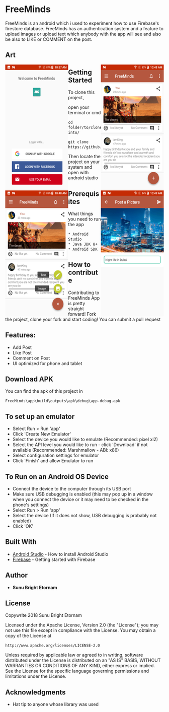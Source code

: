 # FreeMinds

FreeMinds is an android which i used to experiment how to use Firebase's firestore database. FreeMinds has an authentication system and a feature to upload images or upload text which anybody with the app will see and also be also to LIKE or COMMENT on the post.

## Art
<img align="left" src="https://github.com/RegNex/FreeMinds/blob/master/screenshots/screen_1.png" width="200" height="400"/>
<img align="right" src="https://github.com/RegNex/FreeMinds/blob/master/screenshots/screen_2.png" width="200" height="400"/>
<img align="left" src="https://github.com/RegNex/FreeMinds/blob/master/screenshots/screen_3.png" width="200" height="400"/>
<img align="right" src="https://github.com/RegNex/FreeMinds/blob/master/screenshots/screen_4.png" width="200" height="400"/>


## Getting Started

To clone this project,

open your terminal or cmd

```
cd folder/to/clone-into/
```

```
git clone https://github.com/RegNex/FreeMinds.git
```

Then 
locate the project on your system and open with android studio


## Prerequisites

What things you need to run the app

```
* Android Studio
* Java JDK 8+
* Android SDK
```


## How to contribute
Contributing to FreeMinds App is pretty straight forward! Fork the project, clone your fork and start coding!
You can submit a pull request


## Features:

- Add Post
- Like Post
- Comment on Post
- UI optimized for phone and tablet

## Download APK
You can find the apk of this project in

```
FreeMinds\app\build\outputs\apk\debug\app-debug.apk
```

## To set up an emulator
* Select Run > Run 'app'
* Click 'Create New Emulator'
* Select the device you would like to emulate (Recommended: pixel xl2)
* Select the API level you would like to run - click 'Download' if not available (Recommended: Marshmallow - ABI: x86)
* Select configuration settings for emulator
* Click 'Finish' and allow Emulator to run

## To Run on an Android OS Device
* Connect the device to the computer through its USB port
* Make sure USB debugging is enabled (this may pop up in a window when you connect the device or it may need to be checked in the phone's settings)
* Select Run > Run 'app'
* Select the device (If it does not show, USB debugging is probably not enabled)
* Click 'OK'

## Built With

* [Android Studio](https://developer.android.com/studio/install) - How to install Android Studio
* [Firebase](https://firebase.google.com/docs/?authuser=0) - Getting started with Firebase


## Author

* **Sunu Bright Etornam** 


## License

Copywrite 2018 Sunu Bright Etornam

Licensed under the Apache License, Version 2.0 (the "License");
you may not use this file except in compliance with the License.
You may obtain a copy of the License at

    http://www.apache.org/licenses/LICENSE-2.0

Unless required by applicable law or agreed to in writing, software
distributed under the License is distributed on an "AS IS" BASIS,
WITHOUT WARRANTIES OR CONDITIONS OF ANY KIND, either express or implied.
See the License for the specific language governing permissions and
limitations under the License.


## Acknowledgments

* Hat tip to anyone whose library was used

